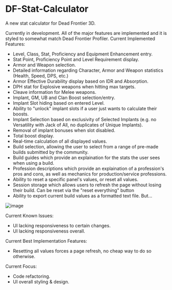 # DF-Stat-Calculator
A new stat calculator for Dead Frontier 3D.

Currently in development. All of the major features are implemented and it is styled to somewhat match Dead Frontier Profiler.
Current Implemented Features:
  - Level, Class, Stat, Proficiency and Equipment Enhancement entry.
  - Stat Point, Proficiency Point and Level Requirement display.
  - Armor and Weapon selection.
  - Detailed information regarding Character, Armor and Weapon statistics (Health, Speed, DPS, etc.)
  - Armor Effective Durability display based on IDR and Absorption.
  - DPH stat for Explosive weapons when hitting max targets.
  - Cleave information for Melee weapons.
  - Implant, GM, UB and Clan Boost selection/entry.
  - Implant Slot hiding based on entered Level.
  - Ability to "unlock" implant slots if a user just wants to calculate their boosts.
  - Implant Selection based on exclusivity of Selected Implants (e.g. no Versatility with Jack of All, no duplicates of Unique Implants).
  - Removal of implant bonuses when slot disabled.
  - Total boost display.
  - Real-time calculation of all displayed values.
  - Build selection, allowing the user to select from a range of pre-made builds submitted by the community.
  - Build guides which provide an explaination for the stats the user sees when using a build.
  - Profession descriptions which provide an explaination of a profession's pros and cons, as well as mechanics for production/service professions.
  - Ability to reset a specific panel's values, or reset all values.
  - Session storage which allows users to refresh the page without losing their build. Can be reset via the "reset everything" button
  - Ability to export current build values as a formatted text file. But...
  
  ![image](https://user-images.githubusercontent.com/12038028/194787394-569a39a3-ea36-4db0-9714-391be327249c.png)

Current Known Issues:
  - UI lacking responsiveness to certain changes.
  - UI lacking responsiveness overall.

Current Best Implementation Features:
  - Resetting all values forces a page refresh, no cheap way to do so otherwise.

Current Focus:
  - Code refactoring.
  - UI overall styling & design.

